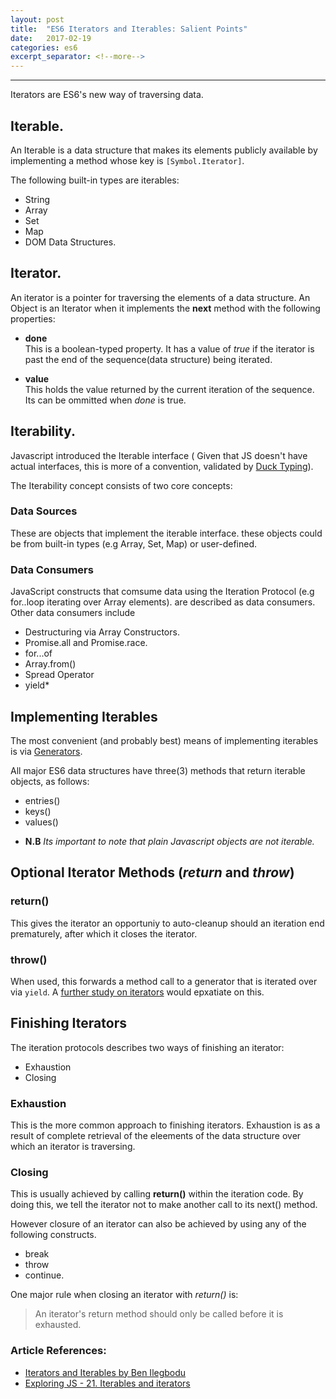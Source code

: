 ```yaml
---
layout: post
title:  "ES6 Iterators and Iterables: Salient Points"
date:   2017-02-19
categories: es6
excerpt_separator: <!--more-->
---
```


---

Iterators are ES6's new way of traversing data.

## Iterable.
An Iterable is a data structure that makes its elements publicly available by implementing a method whose key is `[Symbol.Iterator]`.

The following built-in types are iterables:
<!--more-->
- String
- Array
- Set
- Map
- DOM Data Structures.


## Iterator.
An iterator is a pointer for traversing the elements of a data structure. An Object is an Iterator when it implements the **next** method with the following properties:

* **done** <br>
  This is a boolean-typed property.
  It has a value of *true* if the iterator is past the end of the sequence(data structure) being iterated.

* **value** <br>
  This holds the value returned by the current iteration of the sequence. Its can be ommitted when *done* is true.


## Iterability.
Javascript introduced the Iterable interface ( Given that JS doesn't have actual interfaces, this is more of a convention, validated by [Duck Typing](https://en.wikipedia.org/wiki/Duck_typing)).

The Iterability concept consists of two core concepts:

### Data Sources
These are objects that implement the iterable interface. these objects could be from built-in types (e.g Array, Set, Map) or user-defined.

### Data Consumers
JavaScript constructs that comsume data using the Iteration Protocol (e.g for..loop iterating over Array elements). are described as data consumers. Other data consumers include
- Destructuring via Array Constructors.
- Promise.all and Promise.race.
- for...of
- Array.from()
- Spread Operator
- yield*

## Implementing Iterables

The most convenient (and probably best) means of implementing iterables is via [Generators](https://developer.mozilla.org/en-US/docs/Web/JavaScript/Reference/Global_Objects/Generator).

All major ES6 data structures have three(3) methods that return iterable objects, as follows: 
- entries()
- keys()
- values()

* **N.B** *Its important to note that plain Javascript objects are not iterable.*


## **Optional Iterator Methods** (*return* and *throw*) 

### return()
This gives the iterator an opportuniy to auto-cleanup should an iteration end prematurely, after which it closes the iterator.

### throw()
When used, this forwards a method call to a generator that is iterated over via `yield`. A [further study on iterators](https://developer.mozilla.org/en-US/docs/Web/JavaScript/Reference/Iteration_protocols#iterator) would epxatiate on this.


## Finishing Iterators
The iteration protocols describes two ways of finishing an iterator:
- Exhaustion
- Closing

### Exhaustion
This is the more common approach to finishing iterators. Exhaustion is as a result of complete retrieval of the eleements of the data structure over which an iterator is traversing.

### Closing
This is usually achieved by calling **return()** within the iteration code. By doing this, we tell the iterator not to make another call to its next() method.

However closure of an iterator can also be achieved by using any of the following constructs.
- break
- throw
- continue.

One major rule when closing an iterator with *return()* is:
> An iterator's return method should only be called before it is exhausted.


### Article References:
* [Iterators and Iterables by Ben Ilegbodu](http://www.benmvp.com/learning-es6-iterators-iterables)
* [Exploring JS - 21. Iterables and iterators](http://exploringjs.com/es6/ch_iteration.html)
